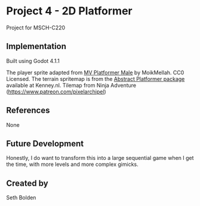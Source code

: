 # Project 4 - 2D Platformer

Project for MSCH-C220


## Implementation

Built using Godot 4.1.1

The player sprite adapted from [MV Platformer Male](https://opengameart.org/content/mv-platformer-male-32x64) by MoikMellah. CC0 Licensed.
The terrain spritemap is from the [Abstract Platformer package](https://kenney.nl/assets/abstract-platformer) available at Kenney.nl.
Tilemap from Ninja Adventure (https://www.patreon.com/pixelarchipel)


## References

None


## Future Development

Honestly, I do want to transform this into a large sequential game when I get the time, with more levels and more complex gimicks.


## Created by 

Seth Bolden
```
